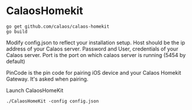 # CalaosHomekit

```
go get github.com/calaos/calaos-homekit
go build
```

Modify config.json to reflect your installation setup.
Host should be the ip address of your Calaos server.
Password and User, credentials of your Calaos server.
Port is the port on which calaos server is running (5454 by default)

PinCode is the pin code for pairing iOS device and your Calaos Homekit Gateway. It's asked when pairing.

Launch CalaosHomeKit
```
./CalaosHomeKit -config config.json
```

